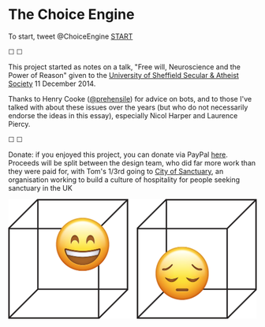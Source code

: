 # The Choice Engine


To start, tweet @ChoiceEngine [START](https://twitter.com/intent/tweet?text=@ChoiceEngine%20START)

&#9744; &#9744;

This project started as notes on a talk, "Free will, Neuroscience and the Power of Reason" given to the [University of Sheffield Secular & Atheist Society](https://www.facebook.com/events/618961544893961) 11 December 2014.

Thanks to Henry Cooke ([@prehensile](https://twitter.com/prehensile)) for advice on bots, and to those I've talked with about these issues over the years (but who do not necessarily endorse the ideas in this essay), especially Nicol Harper and Laurence Piercy.

&#9744; &#9744;

Donate: if you enjoyed this project, you can donate via PayPal [here](paypal.me/tomqstafford). Proceeds will be split between the design team, who did far more work than they were paid for, with Tom's 1/3rd going to [City of Sanctuary](https://cityofsanctuary.org/), an organisation working to build a culture of hospitality for people seeking sanctuary in the UK 






![](assets/logo.jpg)
